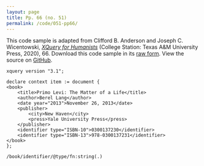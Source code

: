 ```yaml
---
layout: page
title: Pp. 66 (no. 51)
permalink: /code/051-pp66/
---
```


This code sample is adapted from Clifford B. Anderson and Joseph C. Wicentowski, 
[_XQuery for Humanists_](/) (College Station: Texas A&M University Press, 2020), 66. 
Download this code sample in its [raw form](/code/051-pp66/051-pp66.xq).
View the source on [GitHub](https://github.com/coding4humanists/xquery4humanists/blob/master/code/051-pp66/051-pp66.xq).

```xquery
xquery version "3.1";

declare context item := document {
<book>
    <title>Primo Levi: The Matter of a Life</title>
    <author>Berel Lang</author>
    <date year="2013">November 26, 2013</date>
    <publisher>
        <city>New Haven</city>
        <press>Yale University Press</press>
    </publisher>
    <identifier type="ISBN-10">0300137230</identifier>
    <identifier type="ISBN-13">978-0300137231</identifier>
</book>
};

/book/identifier/@type/fn:string(.)
```  
